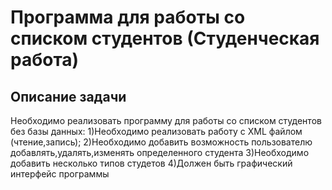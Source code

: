 # Программа для работы со списком студентов (Студенческая работа)
## Описание задачи
Необходимо реализовать программу для работы со списком студентов без базы данных:
1)Необходимо реализовать работу с XML файлом (чтение,запись); 
2)Необходимо добавить возможность пользователю добавлять,удалять,изменять определенного студента
3)Необходимо добавить несколько типов студетов
4)Должен быть графический интерфейс программы
